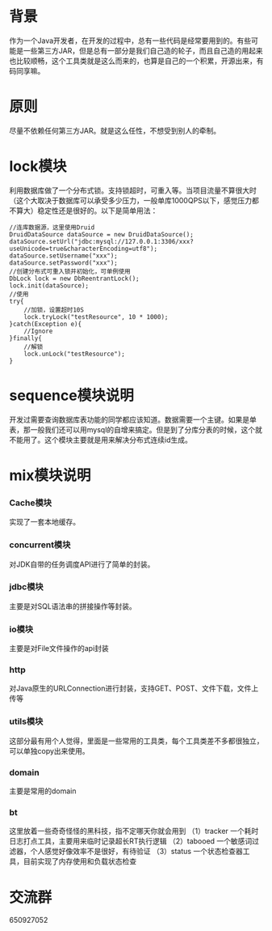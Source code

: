# 背景
作为一个Java开发者，在开发的过程中，总有一些代码是经常要用到的。有些可能是一些第三方JAR，但是总有一部分是我们自己造的轮子，而且自己造的用起来也比较顺畅，这个工具类就是这么而来的，也算是自己的一个积累，开源出来，有码同享嘛。

# 原则
尽量不依赖任何第三方JAR。就是这么任性，不想受到别人的牵制。

# lock模块
利用数据库做了一个分布式锁。支持锁超时，可重入等。当项目流量不算很大时（这个大取决于数据库可以承受多少压力，一般单库1000QPS以下，感觉压力都不算大）稳定性还是很好的。以下是简单用法：
```
//连库数据源，这里使用Druid
DruidDataSource dataSource = new DruidDataSource();
dataSource.setUrl("jdbc:mysql://127.0.0.1:3306/xxx?useUnicode=true&characterEncoding=utf8");
dataSource.setUsername("xxx");
dataSource.setPassword("xxx");
//创建分布式可重入锁并初始化，可单例使用
DbLock lock = new DbReentrantLock();
lock.init(dataSource);
//使用
try{
    //加锁，设置超时10S
    lock.tryLock("testResource", 10 * 1000);
}catch(Exception e){
    //Ignore
}finally{
    //解锁
    lock.unLock("testResource");
}
```
# sequence模块说明
开发过需要查询数据库表功能的同学都应该知道。数据需要一个主键。如果是单表，那一般我们还可以用mysql的自增来搞定。但是到了分库分表的时候，这个就不能用了。这个模块主要就是用来解决分布式连续id生成。


# mix模块说明
### Cache模块
实现了一套本地缓存。
### concurrent模块
对JDK自带的任务调度API进行了简单的封装。
### jdbc模块
主要是对SQL语法串的拼接操作等封装。
### io模块
主要是对File文件操作的api封装
### http
对Java原生的URLConnection进行封装，支持GET、POST、文件下载，文件上传等
### utils模块
这部分最有用个人觉得，里面是一些常用的工具类，每个工具类差不多都很独立，可以单独copy出来使用。
### domain
主要是常用的domain
### bt
这里放着一些奇奇怪怪的黑科技，指不定哪天你就会用到
（1）tracker 一个耗时日志打点工具，主要用来临时记录超长RT执行逻辑
（2）tabooed 一个敏感词过滤器，个人感觉好像效率不是很好，有待验证
（3）status 一个状态检查器工具，目前实现了内存使用和负载状态检查

# 交流群
650927052